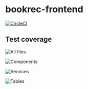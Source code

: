# bookrec-frontend

[![CircleCI](https://circleci.com/gh/Merge-conf/bookrec-frontend.svg?style=svg)](https://circleci.com/gh/Merge-conf/bookrec-frontend)

## Test coverage

![All files](https://github.com/Merge-conf/bookrec-frontend/blob/master/test-coverage/all-files.png)

![Components](https://github.com/Merge-conf/bookrec-frontend/blob/master/test-coverage/components.png)

![Services](https://github.com/Merge-conf/bookrec-frontend/blob/master/test-coverage/services.png)

![Tables](https://github.com/Merge-conf/bookrec-frontend/blob/master/test-coverage/tables.png)
